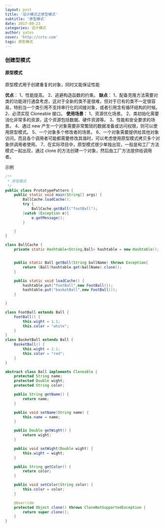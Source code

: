 ```yaml
---
layout: post
title: '设计模式之原型模式'
subtitle: '原型模式'
date: 2017-09-23
categories: 设计模式
author: yates
cover: 'http://cctv.com'
tags: 原型模式
---
```



### 创建型模式
#### 原型模式
原型模式用于创建重复的对象，同时又能保证性能

**优点**： 1、性能提高。 2、逃避构造函数的约束。
**缺点**： 1、配备克隆方法需要对类的功能进行通盘考虑，这对于全新的类不是很难，但对于已有的类不一定很容易，特别当一个类引用不支持串行化的间接对象，或者引用含有循环结构的时候。 2、必须实现 Cloneable 接口。
**使用场景**： 
1、资源优化场景。 
2、类初始化需要消化非常多的资源，这个资源包括数据、硬件资源等。 
3、性能和安全要求的场景。 
4、通过 new 产生一个对象需要非常繁琐的数据准备或访问权限，则可以使用原型模式。 5、一个对象多个修改者的场景。 6、一个对象需要提供给其他对象访问，而且各个调用者可能都需要修改其值时，可以考虑使用原型模式拷贝多个对象供调用者使用。 
7、在实际项目中，原型模式很少单独出现，一般是和工厂方法模式一起出现，通过 clone 的方法创建一个对象，然后由工厂方法提供给调用者。

示例
```java
/**
 * 原型模式
 */
public class PrototypePattern {
    public static void main(String[] args) {
        BallCache.loadCache();
        try {
            BallCache.getBall("footBall");
        }catch (Exception e){
            e.getMessage();
        }

    }
}

class BallCache {
    private static Hashtable<String,Ball> hashtable = new Hashtable();


    public static Ball getBall(String ballName) throws Exception{
        return (Ball)hashtable.get(ballName).clone();
    }

    public static void loadCache() {
        hashtable.put("footBall",new FootBall());
        hashtable.put("basketBall",new FootBall());
    }

}

class FootBall extends Ball {
    FootBall() {
        this.wight = 1.1;
        this.color = "white";
    }
}
class BasketBall extends Ball {
    BasketBall() {
        this.wight = 2.1;
        this.color = "red";
    }
}

abstract class Ball implements Cloneable {
    protected String name;
    protected Double wight;
    protected String color;

    public String getName() {
        return name;
    }

    public void setName(String name) {
        this.name = name;
    }

    public Double getWight() {
        return wight;
    }

    public void setWight(Double wight) {
        this.wight = wight;
    }

    public String getColor() {
        return color;
    }

    public void setColor(String color) {
        this.color = color;
    }

    @Override
    protected Object clone() throws CloneNotSupportedException {
        return super.clone();
    }
}
```